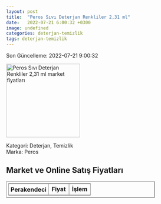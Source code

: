 ```yaml
---
layout: post
title:  "Peros Sıvı Deterjan Renkliler 2,31 ml"
date:   2022-07-21 6:00:32 +0300
image: undefined
categories: deterjan-temizlik
tags: deterjan-temizlik
---
```


Son Güncelleme: 2022-07-21 9:00:32

<img src="undefined" width="200" alt="Peros Sıvı Deterjan Renkliler 2,31 ml market fiyatları" />

Kategori: Deterjan, Temizlik
<br />
Marka: Peros

<h2>Market ve Online Satış Fiyatları</h2>

<table border="1" style="padding: 5px;width:80%;">
  <tr>
    <td style="padding: 5px;"><strong>Perakendeci</strong></td>
    <td><strong>Fiyat</strong></td>
    <td><strong>İşlem</strong></td>
  </tr>
  
</table>
